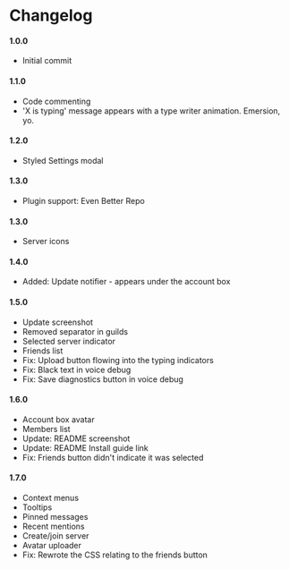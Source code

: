 # Changelog

#### 1.0.0
* Initial commit

#### 1.1.0
* Code commenting
* 'X is typing' message appears with a type writer animation. Emersion, yo.

#### 1.2.0
* Styled Settings modal

#### 1.3.0
* Plugin support: Even Better Repo

#### 1.3.0
* Server icons

#### 1.4.0
* Added: Update notifier - appears under the account box

#### 1.5.0
* Update screenshot
* Removed separator in guilds
* Selected server indicator
* Friends list
* Fix: Upload button flowing into the typing indicators
* Fix: Black text in voice debug
* Fix: Save diagnostics button in voice debug

#### 1.6.0
* Account box avatar
* Members list
* Update: README screenshot
* Update: README Install guide link
* Fix: Friends button didn't indicate it was selected

#### 1.7.0
* Context menus
* Tooltips
* Pinned messages
* Recent mentions
* Create/join server
* Avatar uploader
* Fix: Rewrote the CSS relating to the friends button
